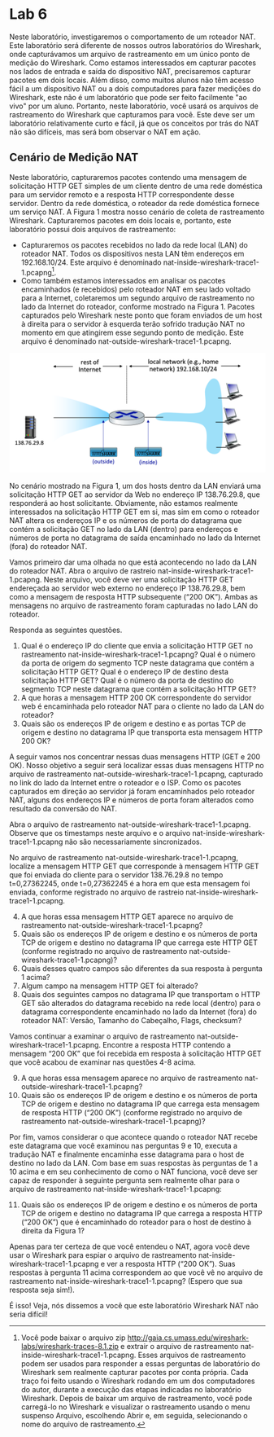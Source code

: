 # Lab 6

Neste laboratório, investigaremos o comportamento de um roteador NAT. Este laboratório será diferente de nossos outros laboratórios do Wireshark, onde capturávamos um arquivo de rastreamento em um único ponto de medição do Wireshark. Como estamos interessados em capturar pacotes nos lados de entrada e saída do dispositivo NAT, precisaremos capturar pacotes em dois locais. Além disso, como muitos alunos não têm acesso fácil a um dispositivo NAT ou a dois computadores para fazer medições do Wireshark, este não é um laboratório que pode ser feito facilmente "ao vivo" por um aluno. Portanto, neste laboratório, você usará os arquivos de rastreamento do Wireshark que capturamos para você. Este deve ser um laboratório relativamente curto e fácil, já que os conceitos por trás do NAT não são difíceis, mas será bom observar o NAT em ação.

## Cenário de Medição NAT

Neste laboratório, capturaremos pacotes contendo uma mensagem de solicitação HTTP GET simples de um cliente dentro de uma rede doméstica para um servidor remoto e a resposta HTTP correspondente desse servidor. Dentro da rede doméstica, o roteador da rede doméstica fornece um serviço NAT. A Figura 1 mostra nosso cenário de coleta de rastreamento Wireshark. Capturaremos pacotes em dois locais e, portanto, este laboratório possui dois arquivos de rastreamento:

- Capturaremos os pacotes recebidos no lado da rede local (LAN) do roteador NAT. Todos os dispositivos nesta LAN têm endereços em 192.168.10/24. Este arquivo é denominado nat-inside-wireshark-trace1-1.pcapng[^1].
- Como também estamos interessados em analisar os pacotes encaminhados (e recebidos) pelo roteador NAT em seu lado voltado para a Internet, coletaremos um segundo arquivo de rastreamento no lado da Internet do roteador, conforme mostrado na Figura 1. Pacotes capturados pelo Wireshark neste ponto que foram enviados de um host à direita para o servidor à esquerda terão sofrido tradução NAT no momento em que atingirem esse segundo ponto de medição. Este arquivo é denominado nat-outside-wireshark-trace1-1.pcapng.

[^1]: Você pode baixar o arquivo zip <http://gaia.cs.umass.edu/wireshark-labs/wireshark-traces-8.1.zip> e extrair o arquivo de rastreamento nat-inside-wireshark-trace1-1.pcapng. Esses arquivos de rastreamento podem ser usados para responder a essas perguntas de laboratório do Wireshark sem realmente capturar pacotes por conta própria. Cada traço foi feito usando o Wireshark rodando em um dos computadores do autor, durante a execução das etapas indicadas no laboratório Wireshark. Depois de baixar um arquivo de rastreamento, você pode carregá-lo no Wireshark e visualizar o rastreamento usando o menu suspenso Arquivo, escolhendo Abrir e, em seguida, selecionando o nome do arquivo de rastreamento.

![Figura 1: Cenário de captura de pacotes NAT](nat_1.png)

No cenário mostrado na Figura 1, um dos hosts dentro da LAN enviará uma solicitação HTTP GET ao servidor da Web no endereço IP 138.76.29.8, que responderá ao host solicitante. Obviamente, não estamos realmente interessados na solicitação HTTP GET em si, mas sim em como o roteador NAT altera os endereços IP e os números de porta do datagrama que contém a solicitação GET no lado da LAN (dentro) para endereços e números de porta no datagrama de saída encaminhado no lado da Internet (fora) do roteador NAT.

Vamos primeiro dar uma olhada no que está acontecendo no lado da LAN do roteador NAT. Abra o arquivo de rastreio nat-inside-wireshark-trace1-1.pcapng. Neste arquivo, você deve ver uma solicitação HTTP GET endereçada ao servidor web externo no endereço IP 138.76.29.8, bem como a mensagem de resposta HTTP subsequente (“200 OK”). Ambas as mensagens no arquivo de rastreamento foram capturadas no lado LAN do roteador.

Responda as seguintes questões.

1. Qual é o endereço IP do cliente que envia a solicitação HTTP GET no rastreamento nat-inside-wireshark-trace1-1.pcapng? Qual é o número da porta de origem do segmento TCP neste datagrama que contém a solicitação HTTP GET? Qual é o endereço IP de destino desta solicitação HTTP GET? Qual é o número da porta de destino do segmento TCP neste datagrama que contém a solicitação HTTP GET?
2. A que horas a mensagem HTTP 200 OK correspondente do servidor web é encaminhada pelo roteador NAT para o cliente no lado da LAN do roteador?
3. Quais são os endereços IP de origem e destino e as portas TCP de origem e destino no datagrama IP que transporta esta mensagem HTTP 200 OK?

A seguir vamos nos concentrar nessas duas mensagens HTTP (GET e 200 OK). Nosso objetivo a seguir será localizar essas duas mensagens HTTP no arquivo de rastreamento nat-outside-wireshark-trace1-1.pcapng, capturado no link do lado da Internet entre o roteador e o ISP. Como os pacotes capturados em direção ao servidor já foram encaminhados pelo roteador NAT, alguns dos endereços IP e números de porta foram alterados como resultado da conversão do NAT.

Abra o arquivo de rastreamento nat-outside-wireshark-trace1-1.pcapng. Observe que os timestamps neste arquivo e o arquivo nat-inside-wireshark-trace1-1.pcapng não são necessariamente sincronizados.

No arquivo de rastreamento nat-outside-wireshark-trace1-1.pcapng, localize a mensagem HTTP GET que corresponde à mensagem HTTP GET que foi enviada do cliente para o servidor 138.76.29.8 no tempo t=0,27362245, onde t=0,27362245 é a hora em que esta mensagem foi enviada, conforme registrado no arquivo de rastreio nat-inside-wireshark-trace1-1.pcapng.

4. A que horas essa mensagem HTTP GET aparece no arquivo de rastreamento nat-outside-wireshark-trace1-1.pcapng?
5. Quais são os endereços IP de origem e destino e os números de porta TCP de origem e destino no datagrama IP que carrega este HTTP GET (conforme registrado no arquivo de rastreamento nat-outside-wireshark-trace1-1.pcapng)?
6. Quais desses quatro campos são diferentes da sua resposta à pergunta 1 acima?
7. Algum campo na mensagem HTTP GET foi alterado?
8. Quais dos seguintes campos no datagrama IP que transportam o HTTP GET são alterados do datagrama recebido na rede local (dentro) para o datagrama correspondente encaminhado no lado da Internet (fora) do roteador NAT: Versão, Tamanho do Cabeçalho, Flags, checksum?

Vamos continuar a examinar o arquivo de rastreamento nat-outside-wireshark-trace1-1.pcapng. Encontre a resposta HTTP contendo a mensagem “200 OK” que foi recebida em resposta à solicitação HTTP GET que você acabou de examinar nas questões 4-8 acima.

9. A que horas essa mensagem aparece no arquivo de rastreamento nat-outside-wireshark-trace1-1.pcapng?
10. Quais são os endereços IP de origem e destino e os números de porta TCP de origem e destino no datagrama IP que carrega esta mensagem de resposta HTTP (“200 OK”) (conforme registrado no arquivo de rastreamento nat-outside-wireshark-trace1-1.pcapng)?

Por fim, vamos considerar o que acontece quando o roteador NAT recebe este datagrama que você examinou nas perguntas 9 e 10, executa a tradução NAT e finalmente encaminha esse datagrama para o host de destino no lado da LAN. Com base em suas respostas às perguntas de 1 a 10 acima e em seu conhecimento de como o NAT funciona, você deve ser capaz de responder à seguinte pergunta sem realmente olhar para o arquivo de rastreamento nat-inside-wireshark-trace1-1.pcapng:

11. Quais são os endereços IP de origem e destino e os números de porta TCP de origem e destino no datagrama IP que carrega a resposta HTTP (“200 OK”) que é encaminhado do roteador para o host de destino à direita da Figura 1?

Apenas para ter certeza de que você entendeu o NAT, agora você deve usar o Wireshark para espiar o arquivo de rastreamento nat-inside-wireshark-trace1-1.pcapng e ver a resposta HTTP (“200 OK”).
Suas respostas à pergunta 11 acima correspondem ao que você vê no arquivo de rastreamento nat-inside-wireshark-trace1-1.pcapng? (Espero que sua resposta seja sim!).

É isso! Veja, nós dissemos a você que este laboratório Wireshark NAT não seria difícil!
